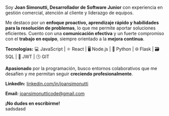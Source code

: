 Soy **Joan Simonutti, Desarrollador de Software Junior** con experiencia en gestión comercial, atención al cliente y liderazgo de equipos. <br/>

Me destaco por un **enfoque proactivo, aprendizaje rápido y habilidades para la resolución de problemas**, lo que me permite aportar soluciones eficientes. Cuento con una **comunicación efectiva** y un fuerte compromiso con el **trabajo en equipo**, siempre orientado a la **mejora continua**. <br/> 

**Tecnologías:**
💻 JavaScript | ⚛️ React | 🖥️ Node.js | 🐍 Python | 🌐 Flask | 🗃️ SQL | 🔑 JWT | 🕓 GIT <br/>  

**Apasionado** por la programación, busco entornos colaborativos que me desafíen y me permitan seguir **creciendo profesionalmente**. <br/>

**LinkedIn:** [linkedin.com/in/joansimonutti](https://www.linkedin.com/in/joansimonutti/)  <br/>

**Email:** [joansimonutticode@gmail.com](mailto:joansimonutticode@gmail.com)  <br/>

**¡No dudes en escribirme!** <br/>
sadsdasd
